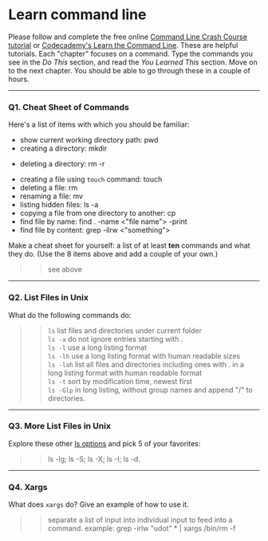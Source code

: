 # Learn command line

Please follow and complete the free online [Command Line Crash Course
tutorial](https://web.archive.org/web/20160708171659/http://cli.learncodethehardway.org/book/) or [Codecademy's Learn the Command Line](https://www.codecademy.com/learn/learn-the-command-line). These are helpful tutorials. Each "chapter" focuses on a command. Type the commands you see in the _Do This_ section, and read the _You Learned This_ section. Move on to the next chapter. You should be able to go through these in a couple of hours.

---

### Q1.  Cheat Sheet of Commands  

Here's a list of items with which you should be familiar:  
* show current working directory path: pwd   
* creating a directory: mkdir <dir>   
* deleting a directory: rm -r <dir>   
* creating a file using `touch` command: touch <file>    
* deleting a file: rm <file>   
* renaming a file: mv <old name> <new name>
* listing hidden files: ls -a   
* copying a file from one directory to another: cp <one director> <another>   
* find file by name: find . -name <"file name"> -print   
* find file by content: grep -ilrw <"something"> <director to search> 

Make a cheat sheet for yourself: a list of at least **ten** commands and what they do.  (Use the 8 items above and add a couple of your own.)  

> > see above

---

### Q2.  List Files in Unix   

What do the following commands do:  
> > `ls`  list files and directories under current folder   
> > `ls -a`  do not ignore entries starting with .   
> > `ls -l`  use a long listing format   
> > `ls -lh`  use a long listing format with human readable sizes   
> > `ls -lah`  list all files and directories including ones with . in a long listing format with human readable format   
> > `ls -t`  sort by modification time, newest first   
> > `ls -Glp`  in long listing, without group names and append "/" to directories.   


---

### Q3.  More List Files in Unix  

Explore these other [ls options](http://www.techonthenet.com/unix/basic/ls.php) and pick 5 of your favorites:

> > ls -lg; ls -S; ls -X; ls -I; ls -d.


---

### Q4.  Xargs   

What does `xargs` do? Give an example of how to use it.

> > separate a list of input into individual input to feed into a command.
> > example: grep -irlw "udot" * | xargs /bin/rm -f


 

